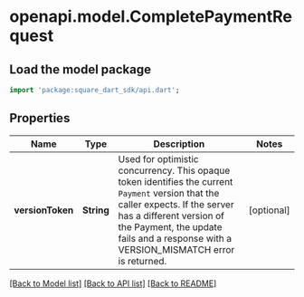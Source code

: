 # openapi.model.CompletePaymentRequest

## Load the model package
```dart
import 'package:square_dart_sdk/api.dart';
```

## Properties
Name | Type | Description | Notes
------------ | ------------- | ------------- | -------------
**versionToken** | **String** | Used for optimistic concurrency. This opaque token identifies the current `Payment`  version that the caller expects. If the server has a different version of the Payment,  the update fails and a response with a VERSION_MISMATCH error is returned. | [optional] 

[[Back to Model list]](../README.md#documentation-for-models) [[Back to API list]](../README.md#documentation-for-api-endpoints) [[Back to README]](../README.md)


